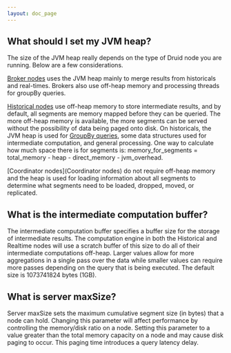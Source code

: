 ```yaml
---
layout: doc_page
---
```


## What should I set my JVM heap?
The size of the JVM heap really depends on the type of Druid node you are running. Below are a few considerations.

[Broker nodes](Broker.html) uses the JVM heap mainly to merge results from historicals and real-times. Brokers also use off-heap memory and processing threads for groupBy queries.

[Historical nodes](Historical.html) use off-heap memory to store intermediate results, and by default, all segments are memory mapped before they can be queried. The more off-heap memory is available, the more segments can be served without the possibility of data being paged onto disk. On historicals, the JVM heap is used for [GroupBy queries](GroupByQuery.html), some data structures used for intermediate computation, and general processing. One way to calculate how much space there is for segments is: memory_for_segments = total_memory - heap - direct_memory - jvm_overhead.

[Coordinator nodes](Coordinator nodes) do not require off-heap memory and the heap is used for loading information about all segments to determine what segments need to be loaded, dropped, moved, or replicated.

## What is the intermediate computation buffer?
The intermediate computation buffer specifies a buffer size for the storage of intermediate results. The computation engine in both the Historical and Realtime nodes will use a scratch buffer of this size to do all of their intermediate computations off-heap. Larger values allow for more aggregations in a single pass over the data while smaller values can require more passes depending on the query that is being executed. The default size is 1073741824 bytes (1GB).

## What is server maxSize?
Server maxSize sets the maximum cumulative segment size (in bytes) that a node can hold. Changing this parameter will affect performance by controlling the memory/disk ratio on a node. Setting this parameter to a value greater than the total memory capacity on a node and may cause disk paging to occur. This paging time introduces a query latency delay.
